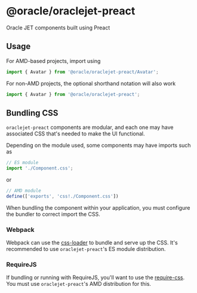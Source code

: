 # @oracle/oraclejet-preact
Oracle JET components built using Preact

## Usage
For AMD-based projects, import using
```javascript
import { Avatar } from '@oracle/oraclejet-preact/Avatar';
```

For non-AMD projects, the optional shorthand notation will also work
```javascript
import { Avatar } from '@oracle/oraclejet-preact';
```

## Bundling CSS
`oraclejet-preact` components are modular, and each one may have associated CSS
that's needed to make the UI functional.

Depending on the module used, some components may have imports such as
```javascript
// ES module
import './Component.css';
```
or
```javascript
// AMD module
define(['exports', 'css!./Component.css'])
```

When bundling the component within your application, you must configure the
bundler to correct import the CSS.

### Webpack
Webpack can use the [css-loader](https://webpack.js.org/loaders/css-loader/) to
bundle and serve up the CSS. It's recommended to use `oraclejet-preact`'s ES
module distribution.

### RequireJS
If bundling or running with RequireJS, you'll want to use the
[require-css](https://github.com/guybedford/require-css). You must use `oraclejet-preact`'s
AMD distribution for this.
